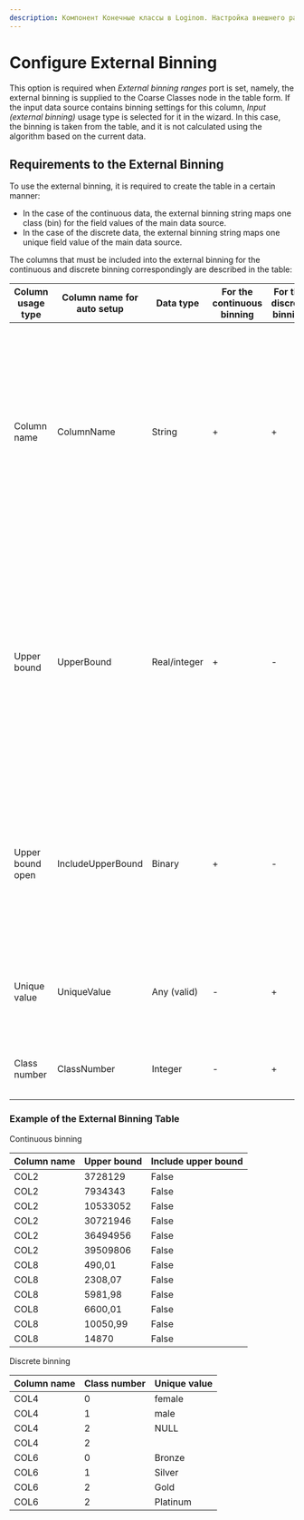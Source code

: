 ```yaml
---
description: Компонент Конечные классы в Loginom. Настройка внешнего разбиения.
---
```

# Configure External Binning

This option is required when *External binning ranges* port is set, namely, the external binning is supplied to the Coarse Classes node in the table form. If the input data source contains binning settings for this column, *Input (external binning)* usage type is selected for it in the wizard. In this case, the binning is taken from the table, and it is not calculated using the algorithm based on the current data.

## Requirements to the External Binning

To use the external binning, it is required to create the table in a certain manner:

* In the case of the continuous data, the external binning string maps one class (bin) for the field values of the main data source.
* In the case of the discrete data, the external binning string maps one unique field value of the main data source.

The columns that must be included into the external binning for the continuous and discrete binning correspondingly are described in the table:

| Column usage type | Column name for auto setup | Data type | For the continuous binning | For the discrete binning | Description |
| -------- | -------- | -------- | -------- | -------- | -------- |
| Column name | ColumnName | String | + | + | Field name of the main data source to which the external binning relates. Namely, the strings that define the external binning for the main data source field are selected by the current column value. |
| Upper bound | UpperBound | Real/integer | + | - | Strictly increasing sequence of binning bounds. In this case, count of classes is calculated with one more class, as it is required to take into account the class that includes the values exceeding the last bound. |
| Upper bound open | IncludeUpperBound | Binary | + | - | Strictly constant value within binning of one field that defines the upper class bin bound type whether it is open (not included) or close (included). |
| Unique value | UniqueValue | Any (valid) | - | + | Unique values of the main data source fields that map the external binning. |
| Class number | ClassNumber | Integer | - | + | The class number that meets the unique value. |

### Example of the External Binning Table

Continuous binning

| Column name | Upper bound | Include upper bound |
| -------- | -------- | -------- |
| COL2 | 3728129 | False |
| COL2 | 7934343 | False |
| COL2 | 10533052 | False |
| COL2 | 30721946 | False |
| COL2 | 36494956 | False |
| COL2 | 39509806 | False |
| COL8 | 490,01 | False |
| COL8 | 2308,07 | False |
| COL8 | 5981,98 | False |
| COL8 | 6600,01 | False |
| COL8 | 10050,99 | False |
| COL8 | 14870 | False |

Discrete binning

|Column name|Class number|Unique value|
|-|-|-|
|COL4|0|female|
|COL4|1|male|
|COL4|2|NULL|
|COL4|2||
|COL6|0|Bronze|
|COL6|1|Silver|
|COL6|2|Gold|
|COL6|2|Platinum|